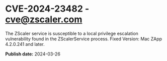 # CVE-2024-23482 - cve@zscaler.com

The ZScaler service is susceptible to a local privilege escalation vulnerability found in the ZScalerService process. Fixed Version: Mac ZApp 4.2.0.241 and later.


**Publish date:** 2024-03-26
